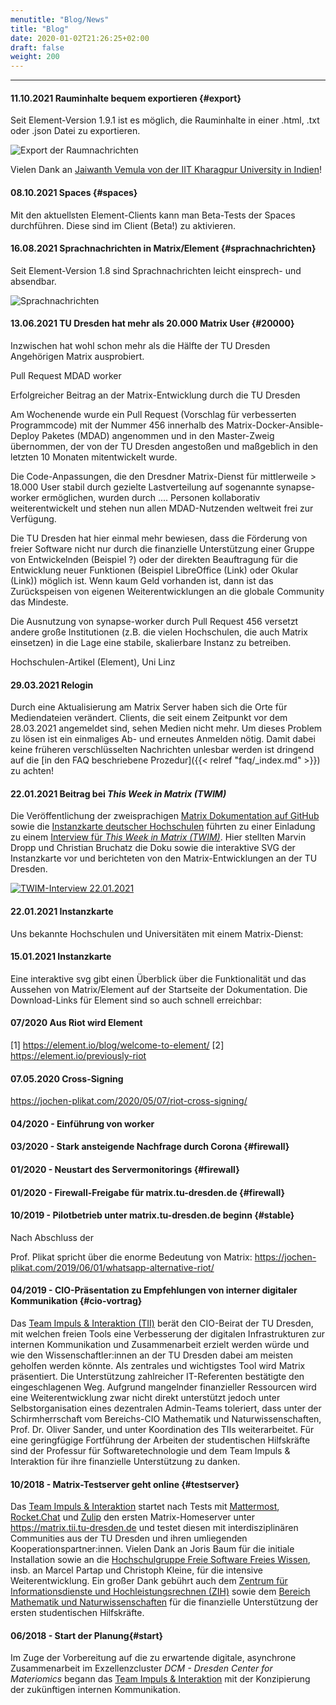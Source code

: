 ```yaml
---
menutitle: "Blog/News"
title: "Blog"
date: 2020-01-02T21:26:25+02:00
draft: false
weight: 200
---
```



***

#### 11.10.2021 Rauminhalte bequem exportieren {#export}

Seit Element-Version 1.9.1 ist es möglich, die Rauminhalte in einer .html, .txt oder .json Datei zu exportieren. 

![Export der Raumnachrichten](https://element.io/blog/content/images/size/w1000/2021/10/Screenshot-2021-10-11-at-10.21.21.png)

Vielen Dank an [Jaiwanth Vemula von der IIT Kharagpur University in Indien](https://element.io/blog/element-1-9-1-export-is-finally-here/)!


#### 08.10.2021 Spaces {#spaces}

Mit den aktuellsten Element-Clients kann man Beta-Tests der Spaces durchführen. Diese sind im Client (Beta!) zu aktivieren. 





#### 16.08.2021 Sprachnachrichten in Matrix/Element {#sprachnachrichten}

Seit Element-Version 1.8 sind Sprachnachrichten leicht einsprech- und absendbar.

![Sprachnachrichten](https://element.io/blog/content/images/2021/08/output-1.gif)


#### 13.06.2021 TU Dresden hat mehr als 20.000 Matrix User {#20000}

Inzwischen hat wohl schon mehr als die Hälfte der TU Dresden Angehörigen Matrix ausprobiert. 






Pull Request MDAD worker

Erfolgreicher Beitrag an der Matrix-Entwicklung durch die TU Dresden

Am Wochenende wurde ein Pull Request (Vorschlag für verbesserten Programmcode) mit der Nummer 456 innerhalb des Matrix-Docker-Ansible-Deploy Paketes (MDAD) angenommen und in den Master-Zweig übernommen, der von der TU Dresden angestoßen und maßgeblich in den letzten 10 Monaten mitentwickelt wurde.

Die Code-Anpassungen, die den Dresdner Matrix-Dienst für mittlerweile > 18.000 User stabil durch gezielte Lastverteilung auf sogenannte synapse-worker ermöglichen, wurden durch .... Personen kollaborativ weiterentwickelt und stehen nun allen MDAD-Nutzenden weltweit frei zur Verfügung.

Die TU Dresden hat hier einmal mehr bewiesen, dass die Förderung von freier Software nicht nur durch die finanzielle Unterstützung einer Gruppe von Entwickelnden (Beispiel ?) oder der direkten Beauftragung für die Entwicklung neuer Funktionen (Beispiel LibreOffice (Link) oder Okular (Link)) möglich ist. Wenn kaum Geld vorhanden ist, dann ist das Zurückspeisen von eigenen Weiterentwicklungen an die globale Community das Mindeste. 

Die Ausnutzung von synapse-worker durch Pull Request 456 versetzt andere große Institutionen (z.B. die vielen Hochschulen, die auch Matrix einsetzen) in die Lage eine stabile, skalierbare Instanz zu betreiben.





Hochschulen-Artikel (Element), Uni Linz



#### 29.03.2021 Relogin

Durch eine Aktualisierung am Matrix Server haben sich die Orte für Mediendateien verändert. Clients, die seit einem Zeitpunkt vor dem 28.03.2021 angemeldet sind, sehen Medien nicht mehr. Um dieses Problem zu lösen ist ein einmaliges Ab- und erneutes Anmelden nötig. Damit dabei keine früheren verschlüsselten Nachrichten unlesbar werden ist dringend auf die [in den FAQ beschriebene Prozedur]({{< relref "faq/_index.md" >}}) zu achten!


#### 22.01.2021 Beitrag bei *This Week in Matrix (TWIM)*

Die Veröffentlichung der zweisprachigen [Matrix Dokumentation auf GitHub](https://github.com/matrix-tu-dresden-de/Dokumentation) sowie die [Instanzkarte deutscher Hochschulen](https://doc.matrix.tu-dresden.de/why/) führten zu einer Einladung zu einem [Interview für *This Week in Matrix (TWIM)*](https://matrix.org/blog/2021/01/22/this-week-in-matrix-2021-01-22#superb-documentation-from-tu-dresden-as-they-roll-out-their-deployment). Hier stellten Marvin Dropp und Christian Bruchatz die Doku sowie die interaktive SVG der Instanzkarte vor und berichteten von den Matrix-Entwicklungen an der TU Dresden.

[![TWIM-Interview 22.01.2021](/images/blog/04_TWIM-2021-01-22.png)](https://inv.13ad.de/watch?v=UHJX2pmT2gk)



#### 22.01.2021 Instanzkarte

Uns bekannte Hochschulen und Universitäten mit einem Matrix-Dienst:

<object data="/images/federation_map.svg" type="image/svg+xml" style="width: 600px; max-width: 100%"></object>



#### 15.01.2021 Instanzkarte

Eine interaktive svg gibt einen Überblick über die Funktionalität und das Aussehen von Matrix/Element auf der Startseite der Dokumentation. Die Download-Links für Element sind so auch schnell erreichbar:

<object data="/images/matrix_interactive.svg" type="image/svg+xml" style="width: 1280px; max-width: 100%"></object>



#### 07/2020 Aus Riot wird Element

[1] https://element.io/blog/welcome-to-element/
[2] https://element.io/previously-riot



#### 07.05.2020 Cross-Signing

https://jochen-plikat.com/2020/05/07/riot-cross-signing/





#### 04/2020 - Einführung von worker




#### 03/2020 - Stark ansteigende Nachfrage durch Corona {#firewall}



#### 01/2020 - Neustart des Servermonitorings {#firewall}



#### 01/2020 - Firewall-Freigabe für matrix.tu-dresden.de {#firewall}




#### 10/2019 - Pilotbetrieb unter matrix.tu-dresden.de beginn {#stable}

Nach Abschluss der 

Prof. Plikat spricht über die enorme Bedeutung von Matrix: https://jochen-plikat.com/2019/06/01/whatsapp-alternative-riot/




#### 04/2019 - CIO-Präsentation zu Empfehlungen von interner digitaler Kommunikation {#cio-vortrag}

Das [Team Impuls & Interaktion (TII)](https://tu-dresden.de/tu-dresden/profil/exzellenz/exzellenzinitiative-2012-2019/zukunftskonzept-1/zse/archiv) berät den CIO-Beirat der TU Dresden, mit welchen freien Tools eine Verbesserung der digitalen Infrastrukturen zur internen Kommunikation und Zusammenarbeit erzielt werden würde und wie den Wissenschaftler:innen an der TU Dresden dabei am meisten geholfen werden könnte. Als zentrales und wichtigstes Tool wird Matrix präsentiert. Die Unterstützung zahlreicher IT-Referenten bestätigte den eingeschlagenen Weg. Aufgrund mangelnder finanzieller Ressourcen wird eine Weiterentwicklung zwar nicht direkt unterstützt jedoch unter Selbstorganisation eines dezentralen Admin-Teams toleriert, dass unter der Schirmherrschaft vom Bereichs-CIO Mathematik und Naturwissenschaften, Prof. Dr. Oliver Sander, und unter Koordination des TIIs weiterarbeitet. Für eine geringfügige Fortführung der Arbeiten der studentischen Hilfskräfte sind der Professur für Softwaretechnologie und dem Team Impuls & Interaktion für ihre finanzielle Unterstützung zu danken.



#### 10/2018 - Matrix-Testserver geht online {#testserver}

Das [Team Impuls & Interaktion](https://tu-dresden.de/tu-dresden/profil/exzellenz/exzellenzinitiative-2012-2019/zukunftskonzept-1/zse/archiv) startet nach Tests mit [Mattermost](https://de.wikipedia.org/wiki/Mattermost), [Rocket.Chat](https://en.wikialpha.org/wiki/Rocket.chat) und [Zulip](https://en.wikipedia.org/wiki/Zulip) den ersten Matrix-Homeserver unter https://matrix.tii.tu-dresden.de und testet diesen mit interdisziplinären Communities aus der TU Dresden und ihren umliegenden Kooperationspartner:innen. Vielen Dank an Joris Baum für die initiale Installation sowie an die [Hochschulgruppe Freie Software Freies Wissen](https://fsfw-dresden.de/), insb. an Marcel Partap und Christoph Kleine, für die intensive Weiterentwicklung. Ein großer Dank gebührt auch dem [Zentrum für Informationsdienste und Hochleistungsrechnen (ZIH)](https://tu-dresden.de/zih/) sowie dem [Bereich Mathematik und Naturwissenschaften](https://tu-dresden.de/mn/der-bereich/leitung-und-verwaltung) für die finanzielle Unterstützung der ersten studentischen Hilfskräfte.



#### 06/2018 - Start der Planung{#start}

Im Zuge der Vorbereitung auf die zu erwartende digitale, asynchrone Zusammenarbeit im Exzellenzcluster *DCM - Dresden Center for Materiomics* begann das [Team Impuls & Interaktion](https://tu-dresden.de/tu-dresden/profil/exzellenz/exzellenzinitiative-2012-2019/zukunftskonzept-1/zse/archiv) mit der Konzipierung der zukünftigen internen Kommunikation.
